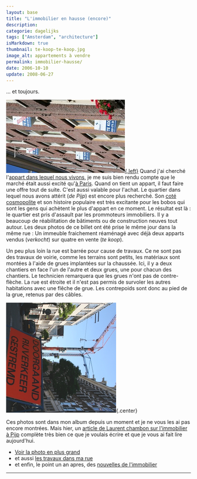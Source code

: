 ```yaml
---
layout: base
title: "L'immobilier en hausse (encore)"
description: 
categorie: dagelijks
tags: ["Amsterdam", "architecture"]
isMarkdown: true
thumbnail: te-koop-te-koop.jpg
image_alt: appartements à vendre
permalink: immobilier-hausse/
date: 2006-10-10
update: 2008-06-27
---
```




... et toujours.

[![appartements à vendre](te-koop-te-koop.jpg){.left}](http://www.flickr.com/photos/13274211@N00/408905545/) Quand j'ai cherché l'[appart dans lequel nous vivons](/demenagement-en-photos), je me suis bien rendu compte que le marché était aussi excité qu'[à Paris](http://blog.re/67m/index.php/2005/08/05/54-bon-pour-une-devaluation-de-votre-bien). Quand on tient un appart, il faut faire une offre tout de suite. C'est aussi valable pour l'achat. Le quartier dans lequel nous avons attérit (*de Pijp*) est encore plus recherché. Son [coté cosmopolite](http://laurentchambon.blogspot.com/2006/10/la-diversit-amstellodamoise-la-loupe.html) et son histoire populaire est très excitante pour les bobos qui sont les gens qui achètent le plus d'appart en ce moment. Le résultat est là : le quartier est pris d'assault par les prommoteurs immobiliers. Il y a beaucoup de réabilitation de bâtiments ou de construction neuves tout autour. Les deux photos de ce billet ont été prise le même jour dans la même rue : Un immeuble fraichement réaménagé avec déjà deux apparts vendus (*verkocht*) sur quatre en vente (*te koop*). 

Un peu plus loin la rue est barrée pour cause de travaux. Ce ne sont pas des travaux de voirie, comme les terrains sont petits, les matériaux sont montées à l'aide de grues implantées sur la chaussée. Ici, il y a deux chantiers en face l'un de l'autre et deux grues, une pour chacun des chantiers. Le technicien remarquera que les grues n'ont pas de contre-flèche. La rue est étroite et il n'est pas permis de survoler les autres habitations avec une flêche de grue. Les contrepoids sont donc au pied de la grue, retenus par des câbles.

![rue barée](rue-baree-grues-300.jpg){.center}

Ces photos sont dans mon album depuis un moment et je ne vous les ai pas encore montrées. Mais hier, un [article de Laurent chambon sur l'immobilier à Pijp](http://laurentchambon.blogspot.com/2006/10/ballade-australovicienne-2.html) complète très bien ce que je voulais écrire et que je vous ai fait lire aujourd'hui.

* [Voir la photo en plus grand](http://www.flickr.com/photos/13274211@N00/408905545/)
* et aussi [les travaux dans ma rue](/des-travaux-dans-ma-rue)
* et enfin, le point un an apres, des [nouvelles de l'immobilier](/des-nouvelles-de-l-immobilier)
---